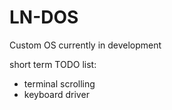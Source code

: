 # LN-DOS
Custom OS currently in development

short term TODO list:
- terminal scrolling
- keyboard driver

